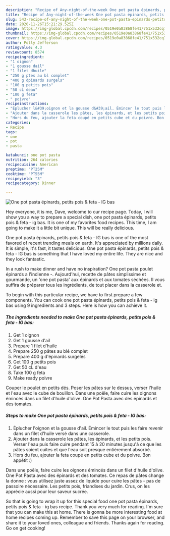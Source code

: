 ```yaml
---
description: "Recipe of Any-night-of-the-week One pot pasta épinards, petits pois &amp;amp; feta - IG bas"
title: "Recipe of Any-night-of-the-week One pot pasta épinards, petits pois &amp;amp; feta - IG bas"
slug: 543-recipe-of-any-night-of-the-week-one-pot-pasta-epinards-petits-pois-and-amp-feta-ig-bas
date: 2020-11-26T15:21:29.525Z
image: https://img-global.cpcdn.com/recipes/0519e0a83868fe41/751x532cq70/one-pot-pasta-epinards-petits-pois-feta-ig-bas-photo-principale-de-la-recette.jpg
thumbnail: https://img-global.cpcdn.com/recipes/0519e0a83868fe41/751x532cq70/one-pot-pasta-epinards-petits-pois-feta-ig-bas-photo-principale-de-la-recette.jpg
cover: https://img-global.cpcdn.com/recipes/0519e0a83868fe41/751x532cq70/one-pot-pasta-epinards-petits-pois-feta-ig-bas-photo-principale-de-la-recette.jpg
author: Polly Jefferson
ratingvalue: 4.3
reviewcount: 8574
recipeingredient:
- "1 oignon"
- "1 gousse dail"
- "1 filet dhuile"
- "250 g ptes au bl complet"
- "400 g dpinards surgels"
- "100 g petits pois"
- "50 cL deau"
- "100 g feta"
- " poivre"
recipeinstructions:
- "Éplucher l&#39;oignon et la gousse d&#39;ail. Émincer le tout puis les faire revenir dans un filet d&#39;huile versé dans une casserole."
- "Ajouter dans la casserole les pâtes, les épinards, et les petits pois. Verser l&#39;eau puis faire cuire pendant 15 à 20 minutes jusqu&#39;à ce que les pâtes soient cuites et que l&#39;eau soit presque entièrement absorbé."
- "Hors du feu, ajouter la feta coupé en petits cube et du poivre. Bon appétit :)"
categories:
- Recipe
tags:
- one
- pot
- pasta

katakunci: one pot pasta 
nutrition: 264 calories
recipecuisine: American
preptime: "PT25M"
cooktime: "PT55M"
recipeyield: "3"
recipecategory: Dinner

---
```



![One pot pasta épinards, petits pois &amp; feta - IG bas](https://img-global.cpcdn.com/recipes/0519e0a83868fe41/751x532cq70/one-pot-pasta-epinards-petits-pois-feta-ig-bas-photo-principale-de-la-recette.jpg)

Hey everyone, it is me, Dave, welcome to our recipe page. Today, I will show you a way to prepare a special dish, one pot pasta épinards, petits pois &amp; feta - ig bas. It is one of my favorites food recipes. This time, I am going to make it a little bit unique. This will be really delicious.

One pot pasta épinards, petits pois &amp; feta - IG bas is one of the most favored of recent trending meals on earth. It's appreciated by millions daily. It is simple, it's fast, it tastes delicious. One pot pasta épinards, petits pois &amp; feta - IG bas is something that I have loved my entire life. They are nice and they look fantastic.

In a rush to make dinner and have no inspiration? One pot pasta poulet épinards a l&#39;indienne -. Aujourd&#39;hui, recette de pâtes simplissime et gourmande, un &#39;one pot pasta&#39; aux épinards et aux tomates séchées. Il vous suffira de préparer tous les ingrédients, de tout placer dans la casserole et.


To begin with this particular recipe, we have to first prepare a few components. You can cook one pot pasta épinards, petits pois &amp; feta - ig bas using 9 ingredients and 3 steps. Here is how you can achieve it.

<!--inarticleads1-->

##### The ingredients needed to make One pot pasta épinards, petits pois &amp; feta - IG bas:

1. Get 1 oignon
1. Get 1 gousse d&#39;ail
1. Prepare 1 filet d&#39;huile
1. Prepare 250 g pâtes au blé complet
1. Prepare 400 g d&#39;épinards surgelés
1. Get 100 g petits pois
1. Get 50 cL d&#39;eau
1. Take 100 g feta
1. Make ready  poivre


Couper le poulet en petits dés. Poser les pâtes sur le dessus, verser l&#39;huile et l&#39;eau avec le cube de bouillon. Dans une poêle, faire cuire les oignons émincés dans un filet d&#39;huile d&#39;olive. One Pot Pasta avec des épinards et des tomates. 

<!--inarticleads2-->

##### Steps to make One pot pasta épinards, petits pois &amp; feta - IG bas:

1. Éplucher l&#39;oignon et la gousse d&#39;ail. Émincer le tout puis les faire revenir dans un filet d&#39;huile versé dans une casserole.
1. Ajouter dans la casserole les pâtes, les épinards, et les petits pois. Verser l&#39;eau puis faire cuire pendant 15 à 20 minutes jusqu&#39;à ce que les pâtes soient cuites et que l&#39;eau soit presque entièrement absorbé.
1. Hors du feu, ajouter la feta coupé en petits cube et du poivre. Bon appétit :)


Dans une poêle, faire cuire les oignons émincés dans un filet d&#39;huile d&#39;olive. One Pot Pasta avec des épinards et des tomates. Ce repas de pâtes change la donne : vous utilisez juste assez de liquide pour cuire les pâtes - pas de passoire nécessaire. Les petits pois, friandises du jardin. Crus, on les apprécie aussi pour leur saveur sucrée. 

So that is going to wrap it up for this special food one pot pasta épinards, petits pois &amp; feta - ig bas recipe. Thank you very much for reading. I'm sure that you can make this at home. There is gonna be more interesting food at home recipes coming up. Remember to save this page on your browser, and share it to your loved ones, colleague and friends. Thanks again for reading. Go on get cooking!
